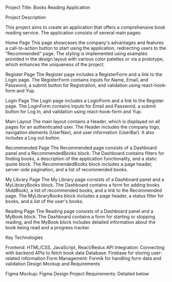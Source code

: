 Project Title: Books Reading Application

Project Description

This project aims to create an application that offers a comprehensive book
reading service. The application consists of several main pages:

Home Page This page showcases the company's advantages and features a
call-to-action button to start using the application, redirecting users to the
"Recommended" page. The styling is implemented using examples provided in the
design layout with various color palettes or via a prototype, which enhances the
uniqueness of the project.

Register Page The Register page includes a RegisterForm and a link to the Login
page. The RegisterForm contains inputs for Name, Email, and Password, a submit
button for Registration, and validation using react-hook-form and Yup.

Login Page The Login page includes a LoginForm and a link to the Register page.
The LoginForm contains inputs for Email and Password, a submit button for Log
In, and validation using react-hook-form and Yup.

Main Layout The main layout contains a Header, which is displayed on all pages
for an authenticated user. The Header includes the company logo, navigation
elements (UserNav), and user information (UserBar). It also includes a Log out
button.

Recommended Page The Recommended page consists of a Dashboard panel and a
RecommendedBooks block. The Dashboard contains filters for finding books, a
description of the application functionality, and a static quote block. The
RecommendedBooks block includes a page header, server-side pagination, and a
list of recommended books.

My Library Page The My Library page consists of a Dashboard panel and a
MyLibraryBooks block. The Dashboard contains a form for adding books (AddBook),
a list of recommended books, and a link to the Recommended page. The
MyLibraryBooks block includes a page header, a status filter for books, and a
list of the user's books.

Reading Page The Reading page consists of a Dashboard panel and a MyBook block.
The Dashboard contains a form for starting or stopping reading, and the MyBook
block includes detailed information about the book being read and a progress
tracker.

Key Technologies

Frontend: HTML/CSS, JavaScript, React/Redux API Integration: Connecting with
backend APIs to fetch book data Database: Firebase for storing user-related
information Form Management: Formik for handling form data and validation Design
Mockup and Requirements

Figma Mockup: Figma Design Project Requirements: Detailed below
